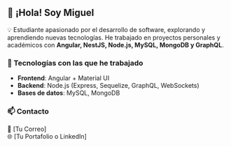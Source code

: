 ## 👋 ¡Hola! Soy Miguel  

💡 Estudiante apasionado por el desarrollo de software, explorando y aprendiendo nuevas tecnologías. He trabajado en proyectos personales y académicos con **Angular, NestJS, Node.js, MySQL, MongoDB y GraphQL**.  

### 🚀 Tecnologías con las que he trabajado  
- **Frontend**: Angular + Material UI  
- **Backend**: Node.js (Express, Sequelize, GraphQL, WebSockets)  
- **Bases de datos**: MySQL, MongoDB  

### 📫 Contacto  
📧 [Tu Correo]  
🌐 [Tu Portafolio o LinkedIn]
